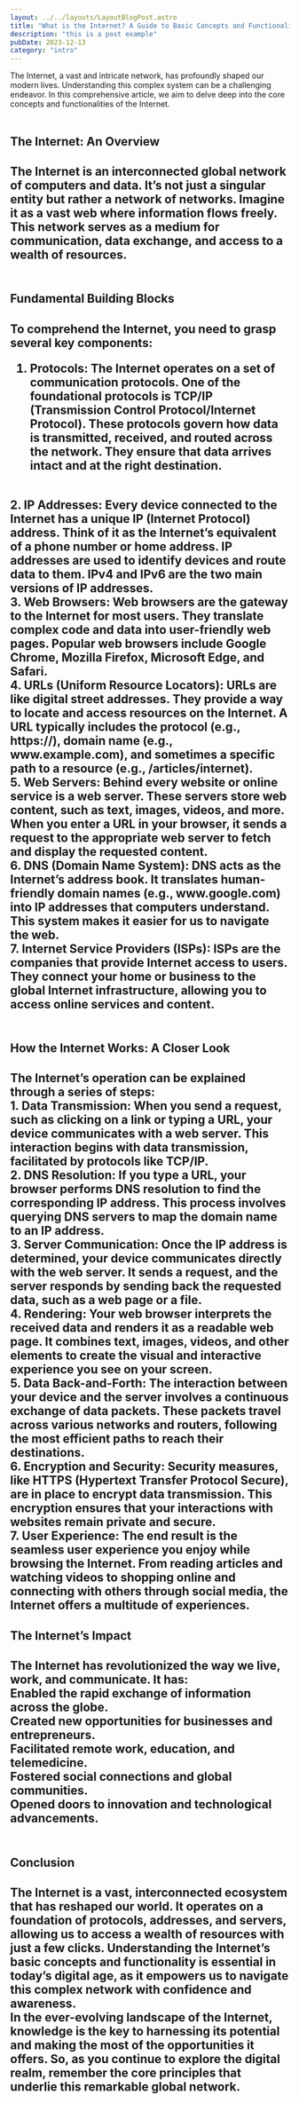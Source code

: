 ```yaml
---
layout: ../../layouts/LayoutBlogPost.astro
title: "What is the Internet? A Guide to Basic Concepts and Functionality"
description: "this is a post example"
pubDate: 2023-12-13
category: "intro"
---
```


The Internet, a vast and intricate network, has profoundly shaped our modern lives. Understanding this complex system can be a challenging endeavor. In this comprehensive article, we aim to delve deep into the core concepts and functionalities of the Internet.
<br><br>
<h2>The Internet: An Overview<h2>
The Internet is an interconnected global network of computers and data. It’s not just a singular entity but rather a network of networks. Imagine it as a vast web where information flows freely. This network serves as a medium for communication, data exchange, and access to a wealth of resources.
<br><br>
<h2>Fundamental Building Blocks<h2>
To comprehend the Internet, you need to grasp several key components:<br>

1. Protocols: The Internet operates on a set of communication protocols. One of the foundational protocols is TCP/IP (Transmission Control Protocol/Internet Protocol). These protocols govern how data is transmitted, received, and routed across the network. They ensure that data arrives intact and at the right destination.
<br>
2. IP Addresses: Every device connected to the Internet has a unique IP (Internet Protocol) address. Think of it as the Internet’s equivalent of a phone number or home address. IP addresses are used to identify devices and route data to them. IPv4 and IPv6 are the two main versions of IP addresses.
<br>
3. Web Browsers: Web browsers are the gateway to the Internet for most users. They translate complex code and data into user-friendly web pages. Popular web browsers include Google Chrome, Mozilla Firefox, Microsoft Edge, and Safari.
<br>
4. URLs (Uniform Resource Locators): URLs are like digital street addresses. They provide a way to locate and access resources on the Internet. A URL typically includes the protocol (e.g., https://), domain name (e.g., www.example.com), and sometimes a specific path to a resource (e.g., /articles/internet).
<br>
5. Web Servers: Behind every website or online service is a web server. These servers store web content, such as text, images, videos, and more. When you enter a URL in your browser, it sends a request to the appropriate web server to fetch and display the requested content.
<br>
6. DNS (Domain Name System): DNS acts as the Internet’s address book. It translates human-friendly domain names (e.g., www.google.com) into IP addresses that computers understand. This system makes it easier for us to navigate the web.
<br>
7. Internet Service Providers (ISPs): ISPs are the companies that provide Internet access to users. They connect your home or business to the global Internet infrastructure, allowing you to access online services and content.
<br><br>
<h2>How the Internet Works: A Closer Look<h2>
The Internet’s operation can be explained through a series of steps:
<br>
1. Data Transmission: When you send a request, such as clicking on a link or typing a URL, your device communicates with a web server. This interaction begins with data transmission, facilitated by protocols like TCP/IP.
<br>
2. DNS Resolution: If you type a URL, your browser performs DNS resolution to find the corresponding IP address. This process involves querying DNS servers to map the domain name to an IP address.
<br>
3. Server Communication: Once the IP address is determined, your device communicates directly with the web server. It sends a request, and the server responds by sending back the requested data, such as a web page or a file.
<br>
4. Rendering: Your web browser interprets the received data and renders it as a readable web page. It combines text, images, videos, and other elements to create the visual and interactive experience you see on your screen.
<br>
5. Data Back-and-Forth: The interaction between your device and the server involves a continuous exchange of data packets. These packets travel across various networks and routers, following the most efficient paths to reach their destinations.
<br>
6. Encryption and Security: Security measures, like HTTPS (Hypertext Transfer Protocol Secure), are in place to encrypt data transmission. This encryption ensures that your interactions with websites remain private and secure.
<br>
7. User Experience: The end result is the seamless user experience you enjoy while browsing the Internet. From reading articles and watching videos to shopping online and connecting with others through social media, the Internet offers a multitude of experiences.
<br>
<h2>The Internet’s Impact<h2>
The Internet has revolutionized the way we live, work, and communicate. It has:
<br>
Enabled the rapid exchange of information across the globe.<br>
Created new opportunities for businesses and entrepreneurs.<br>
Facilitated remote work, education, and telemedicine.<br>
Fostered social connections and global communities.<br>
Opened doors to innovation and technological advancements.<br><br>
<h2>Conclusion<h2>
The Internet is a vast, interconnected ecosystem that has reshaped our world. It operates on a foundation of protocols, addresses, and servers, allowing us to access a wealth of resources with just a few clicks. Understanding the Internet’s basic concepts and functionality is essential in today’s digital age, as it empowers us to navigate this complex network with confidence and awareness.
<br>
In the ever-evolving landscape of the Internet, knowledge is the key to harnessing its potential and making the most of the opportunities it offers. So, as you continue to explore the digital realm, remember the core principles that underlie this remarkable global network.
